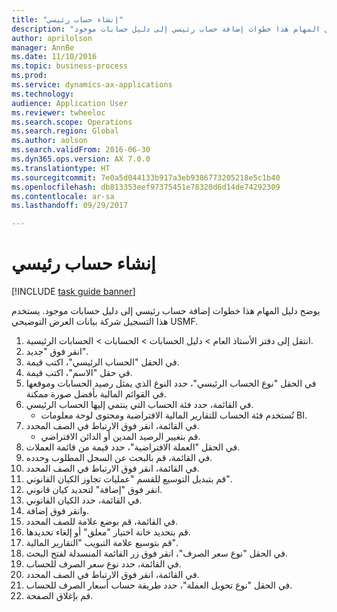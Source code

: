 ```yaml
--- 
title: "إنشاء حساب رئيسي"
description: "يوضح دليل المهام هذا خطوات إضافة حساب رئيسي إلى دليل حسابات موجود."
author: aprilolson
manager: AnnBe
ms.date: 11/10/2016
ms.topic: business-process
ms.prod: 
ms.service: dynamics-ax-applications
ms.technology: 
audience: Application User
ms.reviewer: twheeloc
ms.search.scope: Operations
ms.search.region: Global
ms.author: aolson
ms.search.validFrom: 2016-06-30
ms.dyn365.ops.version: AX 7.0.0
ms.translationtype: HT
ms.sourcegitcommit: 7e0a5d044133b917a3eb9386773205218e5c1b40
ms.openlocfilehash: db813353eef97375451e78320d6d14de74292309
ms.contentlocale: ar-sa
ms.lasthandoff: 09/29/2017

---
```

# <a name="create-a-main-account"></a>إنشاء حساب رئيسي

[!INCLUDE [task guide banner](../../includes/task-guide-banner.md)]

يوضح دليل المهام هذا خطوات إضافة حساب رئيسي إلى دليل حسابات موجود. يستخدم هذا التسجيل شركة بيانات العرض التوضيحي USMF.  

1. انتقل إلى دفتر الأستاذ العام > دليل الحسابات > الحسابات > الحسابات الرئيسية.
2. انقر فوق "جديد".
3. في الحقل "الحساب الرئيسي"، اكتب قيمة.
4. في حقل "الاسم"، اكتب قيمة.
5. في الحقل "نوع الحساب الرئيسي"، حدد النوع الذي يمثل رصيد الحسابات وموقعها في القوائم المالية بأفضل صورة ممكنة.
6. في القائمة، حدد فئة الحساب التي ينتمي إليها الحساب الرئيسي.
    * تُستخدم فئة الحساب للتقارير المالية الافتراضية ومحتوى لوحة معلومات BI.  
7. في القائمة، انقر فوق الارتباط في الصف المحدد.
    * قم بتغيير الرصيد المدين أو الدائن الافتراضي.  
8. في الحقل "العملة الافتراضية"، حدد قيمة من قائمة العملات.
9. في القائمة، قم بالبحث عن السجل المطلوب وحدده.
10. في القائمة، انقر فوق الارتباط في الصف المحدد.
11. قم بتبديل التوسيع للقسم "عمليات تجاوز الكيان القانوني".
12. انقر فوق "إضافة" لتحديد كيان قانوني.
13. في القائمة، حدد الكيان القانوني.
14. وانقر فوق إضافة.
15. في القائمة، قم بوضع علامة للصف المحدد.
16. قم بتحديد خانة اختيار "معلق" أو إلغاء تحديدها.
17. قم بتوسيع علامة التبويب "التقارير المالية".
18. في الحقل "نوع سعر الصرف"، انقر فوق زر القائمة المنسدلة لفتح البحث.
19. في القائمة، حدد نوع سعر الصرف للحساب.
20. في القائمة، انقر فوق الارتباط في الصف المحدد.
21. في الحقل "نوع تحويل العملة"، حدد طريقة حساب أسعار الصرف للحساب.
22. قم بإغلاق الصفحة.



